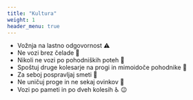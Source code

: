 ```yaml
---
title: "Kultura"
weight: 1
header_menu: true
---
```


- Vožnja na lastno odgovornost :warning:
- Ne vozi brez čelade :mountain_bicyclist:
- Nikoli ne vozi po pohodniških poteh :no_bicycles:
- Spoštuj druge kolesarje na progi in mimoidoče pohodnike :no_pedestrians:
- Za seboj pospravljaj smeti :put_litter_in_its_place:
- Ne uničuj proge in ne sekaj ovinkov :do_not_litter: 
- Vozi po pameti in po dveh kolesih :wheelchair: :wink:
